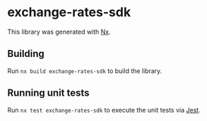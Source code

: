 # exchange-rates-sdk

This library was generated with [Nx](https://nx.dev).

## Building

Run `nx build exchange-rates-sdk` to build the library.

## Running unit tests

Run `nx test exchange-rates-sdk` to execute the unit tests via [Jest](https://jestjs.io).
